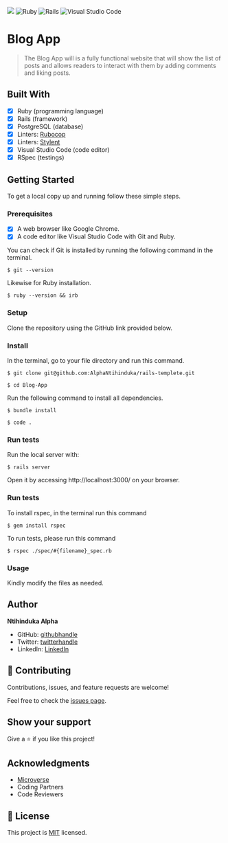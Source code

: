 ![](https://img.shields.io/badge/Microverse-blueviolet) ![Ruby](https://img.shields.io/badge/ruby-%23CC342D.svg?style=for-the-badge&logo=ruby&logoColor=white) ![Rails](https://img.shields.io/badge/rails-%23CC0000.svg?style=for-the-badge&logo=ruby-on-rails&logoColor=white) ![Visual Studio Code](https://img.shields.io/badge/Visual%20Studio%20Code-0078d7.svg?style=for-the-badge&logo=visual-studio-code&logoColor=white)

# Blog App 
 
> The Blog App will is a fully functional website that will show the list of posts and allows readers to interact with them by adding comments and liking posts.


## Built With

- [x] Ruby (programming language)
- [x] Rails (framework)
- [x] PostgreSQL (database)
- [x] Linters: [Rubocop](https://rubocop.org/)
- [x] Linters: [Stylent](https://stylelint.io/)
- [x] Visual Studio Code (code editor)
- [x] RSpec (testings) 

## Getting Started

To get a local copy up and running follow these simple steps.

### Prerequisites

- [x] A web browser like Google Chrome.
- [x] A code editor like Visual Studio Code with Git and Ruby.

You can check if Git is installed by running the following command in the terminal.
```
$ git --version
```

Likewise for Ruby installation.
```
$ ruby --version && irb
```

### Setup

Clone the repository using the GitHub link provided below.

### Install

In the terminal, go to your file directory and run this command.

```
$ git clone git@github.com:AlphaNtihinduka/rails-templete.git
```
```
$ cd Blog-App
```
Run the following command to install all dependencies.
```
$ bundle install
```
```
$ code .
```
### Run tests

Run the local server with:
```
$ rails server
```
Open it by accessing http://localhost:3000/ on your browser.

### Run tests

To install rspec, in the terminal run this command

```
$ gem install rspec
```

To run tests, please run this command

```
$ rspec ./spec/#{filename}_spec.rb
```

### Usage

Kindly modify the files as needed.

## Author

**Ntihinduka Alpha**

- GitHub: [githubhandle](https://github.com/AlphaNtihinduka)
- Twitter: [twitterhandle](https://twitter.com/@alphantihinduka)
- LinkedIn: [LinkedIn](https://www.linkedin.com/in/ntihinduka-alpha-81bb7b22a/)

## 🤝 Contributing

Contributions, issues, and feature requests are welcome!

Feel free to check the [issues page](https://github.com/AlphaNtihinduka/rails-templete/issues).

## Show your support

Give a ⭐️ if you like this project!

## Acknowledgments

- [Microverse](https://www.microverse.org/)
- Coding Partners
- Code Reviewers

## 📝 License

This project is [MIT](./MIT.md) licensed.
